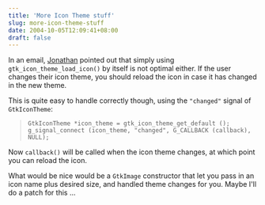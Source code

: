 ```yaml
---
title: 'More Icon Theme stuff'
slug: more-icon-theme-stuff
date: 2004-10-05T12:09:41+08:00
draft: false
---
```


In an email, [Jonathan](http://jrb.webwynk.net/) pointed out that simply
using `gtk_icon_theme_load_icon()` by itself is not optimal either. If
the user changes their icon theme, you should reload the icon in case it
has changed in the new theme.

This is quite easy to handle correctly though, using the `"changed"`
signal of `GtkIconTheme`:

> `GtkIconTheme *icon_theme = gtk_icon_theme_get_default (); g_signal_connect (icon_theme, "changed", G_CALLBACK (callback), NULL);`

Now `callback()` will be called when the icon theme changes, at which
point you can reload the icon.

What would be nice would be a `GtkImage` constructor that let you pass
in an icon name plus desired size, and handled theme changes for you.
Maybe I\'ll do a patch for this \...
